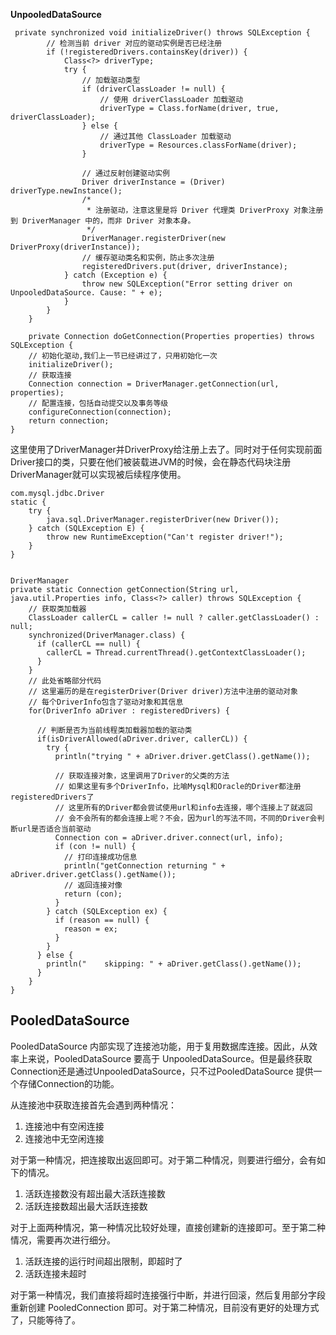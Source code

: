 **UnpooledDataSource**

```
 private synchronized void initializeDriver() throws SQLException {
        // 检测当前 driver 对应的驱动实例是否已经注册
        if (!registeredDrivers.containsKey(driver)) {
            Class<?> driverType;
            try {
                // 加载驱动类型
                if (driverClassLoader != null) {
                    // 使用 driverClassLoader 加载驱动
                    driverType = Class.forName(driver, true, driverClassLoader);
                } else {
                    // 通过其他 ClassLoader 加载驱动
                    driverType = Resources.classForName(driver);
                }

                // 通过反射创建驱动实例
                Driver driverInstance = (Driver) driverType.newInstance();
                /*
                 * 注册驱动，注意这里是将 Driver 代理类 DriverProxy 对象注册到 DriverManager 中的，而非 Driver 对象本身。
                 */
                DriverManager.registerDriver(new DriverProxy(driverInstance));
                // 缓存驱动类名和实例，防止多次注册
                registeredDrivers.put(driver, driverInstance);
            } catch (Exception e) {
                throw new SQLException("Error setting driver on UnpooledDataSource. Cause: " + e);
            }
        }
    }
    
    private Connection doGetConnection(Properties properties) throws SQLException {
    // 初始化驱动,我们上一节已经讲过了，只用初始化一次
    initializeDriver();
    // 获取连接
    Connection connection = DriverManager.getConnection(url, properties);
    // 配置连接，包括自动提交以及事务等级
    configureConnection(connection);
    return connection;
}
```

这里使用了DriverManager并DriverProxy给注册上去了。同时对于任何实现前面Driver接口的类，只要在他们被装载进JVM的时候，会在静态代码块注册DriverManager就可以实现被后续程序使用。

```
com.mysql.jdbc.Driver
static {
    try {
        java.sql.DriverManager.registerDriver(new Driver());
    } catch (SQLException E) {
        throw new RuntimeException("Can't register driver!");
    }
}
```

```

DriverManager 
private static Connection getConnection(String url, java.util.Properties info, Class<?> caller) throws SQLException {
    // 获取类加载器
    ClassLoader callerCL = caller != null ? caller.getClassLoader() : null;
    synchronized(DriverManager.class) {
      if (callerCL == null) {
        callerCL = Thread.currentThread().getContextClassLoader();
      }
    }
    // 此处省略部分代码 
    // 这里遍历的是在registerDriver(Driver driver)方法中注册的驱动对象
    // 每个DriverInfo包含了驱动对象和其信息
    for(DriverInfo aDriver : registeredDrivers) {

      // 判断是否为当前线程类加载器加载的驱动类
      if(isDriverAllowed(aDriver.driver, callerCL)) {
        try {
          println("trying " + aDriver.driver.getClass().getName());

          // 获取连接对象，这里调用了Driver的父类的方法
          // 如果这里有多个DriverInfo，比喻Mysql和Oracle的Driver都注册registeredDrivers了
          // 这里所有的Driver都会尝试使用url和info去连接，哪个连接上了就返回
          // 会不会所有的都会连接上呢？不会，因为url的写法不同，不同的Driver会判断url是否适合当前驱动
          Connection con = aDriver.driver.connect(url, info);
          if (con != null) {
            // 打印连接成功信息
            println("getConnection returning " + aDriver.driver.getClass().getName());
            // 返回连接对像
            return (con);
          }
        } catch (SQLException ex) {
          if (reason == null) {
            reason = ex;
          }
        }
      } else {
        println("    skipping: " + aDriver.getClass().getName());
      }
    }  
}
```

## PooledDataSource

PooledDataSource 内部实现了连接池功能，用于复用数据库连接。因此，从效率上来说，PooledDataSource 要高于 UnpooledDataSource。但是最终获取Connection还是通过UnpooledDataSource，只不过PooledDataSource 提供一个存储Connection的功能。





从连接池中获取连接首先会遇到两种情况：

1. 连接池中有空闲连接
2. 连接池中无空闲连接

对于第一种情况，把连接取出返回即可。对于第二种情况，则要进行细分，会有如下的情况。

1. 活跃连接数没有超出最大活跃连接数
2. 活跃连接数超出最大活跃连接数

对于上面两种情况，第一种情况比较好处理，直接创建新的连接即可。至于第二种情况，需要再次进行细分。

1. 活跃连接的运行时间超出限制，即超时了
2. 活跃连接未超时

对于第一种情况，我们直接将超时连接强行中断，并进行回滚，然后复用部分字段重新创建 PooledConnection 即可。对于第二种情况，目前没有更好的处理方式了，只能等待了。